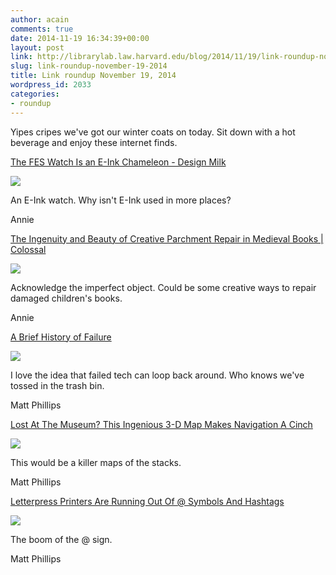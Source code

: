 ```yaml
---
author: acain
comments: true
date: 2014-11-19 16:34:39+00:00
layout: post
link: http://librarylab.law.harvard.edu/blog/2014/11/19/link-roundup-november-19-2014/
slug: link-roundup-november-19-2014
title: Link roundup November 19, 2014
wordpress_id: 2033
categories:
- roundup
---
```


Yipes cripes we've got our winter coats on today. Sit down with a hot beverage and enjoy these internet finds.

[The FES Watch Is an E-Ink Chameleon - Design Milk](http://design-milk.com/e-ink-fes-watch/)

[![](/roundup/images/546cc69f4ac9a.png)](http://design-milk.com/e-ink-fes-watch/)

An E-Ink watch. Why isn't E-Ink used in more places?

Annie

[The Ingenuity and Beauty of Creative Parchment Repair in Medieval Books | Colossal](http://www.thisiscolossal.com/2014/11/the-ingenuity-and-beauty-of-creative-parchment-repair-in-medieval-books/)

[![](/roundup/images/546cb82dd7d94.png)](http://www.thisiscolossal.com/2014/11/the-ingenuity-and-beauty-of-creative-parchment-repair-in-medieval-books/)

Acknowledge the imperfect object. Could be some creative ways to repair damaged children's books.

Annie

[A Brief History of Failure](http://www.nytimes.com/interactive/2014/11/12/magazine/16innovationsfailures.html)

[![](/roundup/images/5468185f79482.png)](http://www.nytimes.com/interactive/2014/11/12/magazine/16innovationsfailures.html)

I love the idea that failed tech can loop back around. Who knows we've tossed in the trash bin.

Matt Phillips

[Lost At The Museum? This Ingenious 3-D Map Makes Navigation A Cinch](http://www.fastcodesign.com/3037495/lost-at-the-museum-this-ingenious-3-d-map-makes-navigation-a-cinch)

[![](/roundup/images/545e5269c43f8.png)](http://www.fastcodesign.com/3037495/lost-at-the-museum-this-ingenious-3-d-map-makes-navigation-a-cinch)

This would be a killer maps of the stacks.

Matt Phillips

[Letterpress Printers Are Running Out Of @ Symbols And Hashtags](http://www.fastcodesign.com/3038030/asides/letterpress-printers-are-running-out-of-at-symbols-and-hashtags)

[![](/roundup/images/545e4eb2761ac.png)](http://www.fastcodesign.com/3038030/asides/letterpress-printers-are-running-out-of-at-symbols-and-hashtags)

The boom of the @ sign.

Matt Phillips
